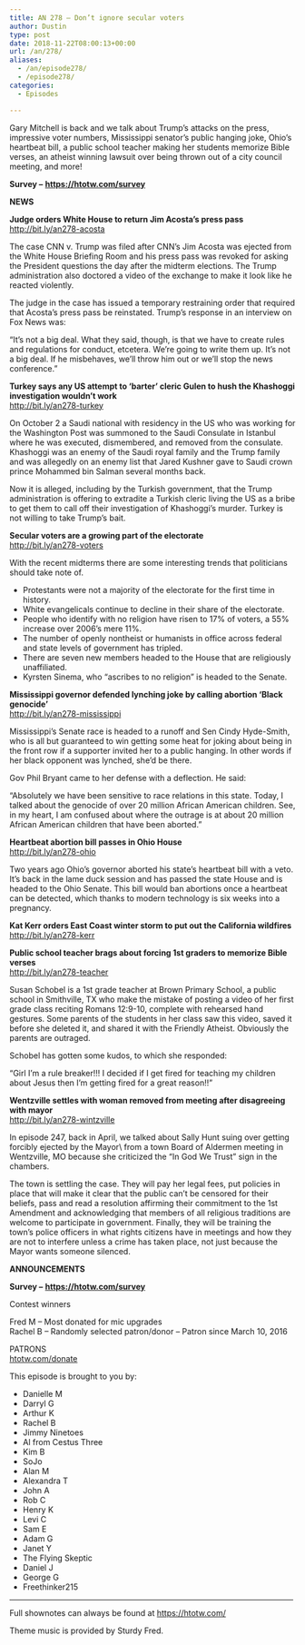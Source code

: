 ```yaml
---
title: AN 278 – Don’t ignore secular voters
author: Dustin
type: post
date: 2018-11-22T08:00:13+00:00
url: /an/278/
aliases:
  - /an/episode278/
  - /episode278/
categories:
  - Episodes

---
```

<div id="buzzsprout-player-10552831"></div><script src="https://www.buzzsprout.com/1983601/10552831-episode-278-don-t-ignore-secular-voters.js?container_id=buzzsprout-player-10552831&player=small" type="text/javascript" charset="utf-8"></script>
  
Gary Mitchell is back and we talk about Trump&#8217;s attacks on the press, impressive voter numbers, Mississippi senator&#8217;s public hanging joke, Ohio&#8217;s heartbeat bill, a public school teacher making her students memorize Bible verses, an atheist winning lawsuit over being thrown out of a city council meeting, and more!  
<!--more-->

**Survey &#8211;** <a href="https://htotw.com/survey" target="_blank" rel="noopener"><strong>https://htotw.com/survey</strong></a>

**NEWS**

**Judge orders White House to return Jim Acosta&#8217;s press pass**  
<a href="http://bit.ly/an278-acosta" target="_blank" rel="noopener">http://bit.ly/an278-acosta</a>

The case CNN v. Trump was filed after CNN’s Jim Acosta was ejected from the White House Briefing Room and his press pass was revoked for asking the President questions the day after the midterm elections. The Trump administration also doctored a video of the exchange to make it look like he reacted violently.

The judge in the case has issued a temporary restraining order that required that Acosta’s press pass be reinstated. Trump’s response in an interview on Fox News was:

&#8220;It&#8217;s not a big deal. What they said, though, is that we have to create rules and regulations for conduct, etcetera. We&#8217;re going to write them up. It&#8217;s not a big deal. If he misbehaves, we&#8217;ll throw him out or we&#8217;ll stop the news conference.&#8221;

**Turkey says any US attempt to &#8216;barter&#8217; cleric Gulen to hush the Khashoggi investigation wouldn&#8217;t work**  
<a href="http://bit.ly/an278-turkey" target="_blank" rel="noopener">http://bit.ly/an278-turkey</a>

On October 2 a Saudi national with residency in the US who was working for the Washington Post was summoned to the Saudi Consulate in Istanbul where he was executed, dismembered, and removed from the consulate. Khashoggi was an enemy of the Saudi royal family and the Trump family and was allegedly on an enemy list that Jared Kushner gave to Saudi crown prince Mohammed bin Salman several months back.

Now it is alleged, including by the Turkish government, that the Trump administration is offering to extradite a Turkish cleric living the US as a bribe to get them to call off their investigation of Khashoggi’s murder. Turkey is not willing to take Trump’s bait.

**Secular voters are a growing part of the electorate**  
<a href="http://bit.ly/an278-voters" target="_blank" rel="noopener">http://bit.ly/an278-voters</a>

With the recent midterms there are some interesting trends that politicians should take note of.  
* Protestants were not a majority of the electorate for the first time in history.  
* White evangelicals continue to decline in their share of the electorate.  
* People who identify with no religion have risen to 17% of voters, a 55% increase over 2006’s mere 11%.  
* The number of openly nontheist or humanists in office across federal and state levels of government has tripled.  
* There are seven new members headed to the House that are religiously unaffiliated.  
* Kyrsten Sinema, who “ascribes to no religion” is headed to the Senate.

**Mississippi governor defended lynching joke by calling abortion ‘Black genocide’**  
<a href="http://bit.ly/an278-mississippi" target="_blank" rel="noopener">http://bit.ly/an278-mississippi</a>

Mississippi’s Senate race is headed to a runoff and Sen Cindy Hyde-Smith, who is all but guaranteed to win getting some heat for joking about being in the front row if a supporter invited her to a public hanging. In other words if her black opponent was lynched, she’d be there.

Gov Phil Bryant came to her defense with a deflection. He said:

“Absolutely we have been sensitive to race relations in this state. Today, I talked about the genocide of over 20 million African American children. See, in my heart, I am confused about where the outrage is at about 20 million African American children that have been aborted.”

**Heartbeat abortion bill passes in Ohio House**  
<a href="http://bit.ly/an278-ohio" target="_blank" rel="noopener">http://bit.ly/an278-ohio</a>

Two years ago Ohio’s governor aborted his state’s heartbeat bill with a veto. It’s back in the lame duck session and has passed the state House and is headed to the Ohio Senate. This bill would ban abortions once a heartbeat can be detected, which thanks to modern technology is six weeks into a pregnancy.

**Kat Kerr orders East Coast winter storm to put out the California wildfires**  
<a href="http://bit.ly/an278-kerr" target="_blank" rel="noopener">http://bit.ly/an278-kerr</a>

**Public school teacher brags about forcing 1st graders to memorize Bible verses**  
<a href="http://bit.ly/an278-teacher" target="_blank" rel="noopener">http://bit.ly/an278-teacher</a>

Susan Schobel is a 1st grade teacher at Brown Primary School, a public school in Smithville, TX who make the mistake of posting a video of her first grade class reciting Romans 12:9-10, complete with rehearsed hand gestures. Some parents of the students in her class saw this video, saved it before she deleted it, and shared it with the Friendly Atheist. Obviously the parents are outraged.

Schobel has gotten some kudos, to which she responded:

“Girl I’m a rule breaker!!! I decided if I get fired for teaching my children about Jesus then I’m getting fired for a great reason!!”

**Wentzville settles with woman removed from meeting after disagreeing with mayor**  
<a href="http://bit.ly/an278-wintzville" target="_blank" rel="noopener">http://bit.ly/an278-wintzville</a>

In episode 247, back in April, we talked about Sally Hunt suing over getting forcibly ejected by the Mayor\ from a town Board of Aldermen meeting in Wentzville, MO because she criticized the “In God We Trust” sign in the chambers.

The town is settling the case. They will pay her legal fees, put policies in place that will make it clear that the public can’t be censored for their beliefs, pass and read a resolution affirming their commitment to the 1st Amendment and acknowledging that members of all religious traditions are welcome to participate in government. Finally, they will be training the town’s police officers in what rights citizens have in meetings and how they are not to interfere unless a crime has taken place, not just because the Mayor wants someone silenced.

**ANNOUNCEMENTS**

**Survey &#8211;** <a href="https://htotw.com/survey" target="_blank" rel="noopener"><strong>https://htotw.com/survey</strong></a>

Contest winners

Fred M &#8211; Most donated for mic upgrades  
Rachel B &#8211; Randomly selected patron/donor &#8211; Patron since March 10, 2016

PATRONS  
<a href="htotw.com/donate" target="_blank" rel="noopener">htotw.com/donate</a>

This episode is brought to you by:

  * Danielle M
  * Darryl G
  * Arthur K
  * Rachel B
  * Jimmy Ninetoes
  * Al from Cestus Three
  * Kim B
  * SoJo
  * Alan M
  * Alexandra T
  * John A
  * Rob C
  * Henry K
  * Levi C
  * Sam E
  * Adam G
  * Janet Y
  * The Flying Skeptic
  * Daniel J
  * George G
  * Freethinker215

<hr width="500" />

Full shownotes can always be found at <https://htotw.com/>  

Theme music is provided by Sturdy Fred.